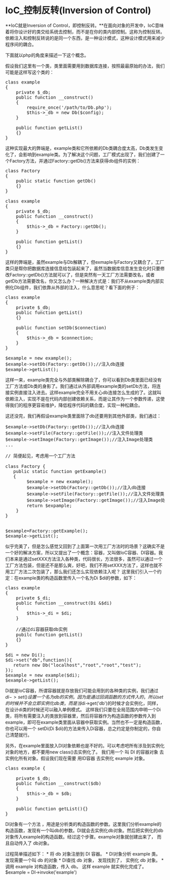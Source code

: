 IoC_控制反转(Inversion of Control)
====================================

**IoC就是Inversion of Control，即控制反转。**在面向对象的开发中，IoC意味着将你设计好的类交给系统去控制，而不是在你的类内部控制。这称为控制反转。依赖注入和控制反转说的是同一个东西，是一种设计模式，这种设计模式用来减少程序间的耦合。

下面就以php的角度来描述一下这个概念。

假设我们这里有一个类，类里面需要用到数据库连接，按照最最原始的办法，我们可能是这样写这个类的：

<pre>
class example
{
    private $_db;
    public function __construct()
    {
        require_once('/path/to/Db.php');
        $this->_db = new Db($config);
    }

    public function getList()
    {}
}
</pre>

这种实现最大的弊端是，example类和它所依赖的Db类耦合度太高，Db类发生变化了，会影响到example类。为了解决这个问题，工厂模式出现了，我们创建了一个Factory方法，并通过Factory::getDb()方法来获得db组件的实例：

<pre>
class Factory
{
    public static function getDb()
    {}
}

class example
{
    private $_db;
    public function __construct()
    {
        $this->_db = Factory::getDb();
    }

    public function getList()
    {}
}
</pre>

这样的弊端是，虽然example与Db解耦了，但exmaple与Factory又耦合了，工厂类只是帮你把数据库连接信息给包装起来了，虽然当数据库信息发生变化时只要修改Factory::getDb()方法就可以了，但是突然有一天工厂方法需要改名，或者getDb方法需要改名，你又怎么办？一种解决方式是：我们不从example类内部实例化Db组件，我们依靠从外部的注入，什么意思呢？看下面的例子：

<pre>
class example
{
    private $_db;
    public function getList()
    {}

    public function setDb($connection)
    {
        $this->_db = $connection;
    }
}

$example = new example();
$example->setDb(Factory::getDb());//注入db连接
$example->getList();
</pre>

这样一来，example类完全与外部类解除耦合了，你可以看到Db类里面已经没有工厂方法或Db类的身影了。我们通过从外部调用example类的setDb方法，将连接实例直接注入进去。这样example完全不用关心db连接怎么生成的了。这就叫依赖注入，实现不是在代码内部创建依赖关系，而是让其作为一个参数传递，这使得我们的程序更容易维护，降低程序代码的耦合度，实现一种松耦合。

这还没完，我们再假设example类里面除了db还要用到其他外部类，我们通过：

<pre>
$example->setDb(Factory::getDb());//注入db连接
$example->setFile(Factory::getFile());//注入文件处理类
$example->setImage(Factory::getImage());//注入Image处理类
...

// 简便起见，考虑用一个工厂方法

class Factory {
   public static function getExample()
   {
        $example = new example();
        $example->setDb(Factory::getDb());//注入db连接
        $example->setFile(Factory::getFile());//注入文件处理类
        $example->setImage(Factory::getImage());//注入Image处理类
        return $expample;
    }
}


$example=Factory::getExample();
$example->getList();
</pre>

似乎完美了，但是怎么感觉又回到了上面第一次用工厂方法时的场景？这确实不是一个好的解决方案，所以又提出了一个概念：容器，又叫做IoC容器、DI容器。我们本来是通过setXXX方法注入各种类，代码很长，方法很多，虽然可以通过一个工厂方法包装，但是还不是那么爽，好吧，我们不用setXXX方法了，这样也就不用工厂方法二次包装了，那么我们还怎么实现依赖注入呢？ 这里我们引入一个约定：在example类的构造函数里传入一个名为Di $di的参数，如下：

<pre>
class example
{
    private $_di;
    public function __construct(Di &$di)
    {
        $this->_di = $di;
    }

    //通过di容器获取db实例
    pubilc function getList()
    {}
}

$di = new Di();
$di->set("db",function(){
   return new Db("localhost","root","root","test"); 
});
$example = new example($di);
$example->getList();
</pre>

Di就是IoC容器，所谓容器就是存放我们可能会用到的各种类的实例，我们通过$di->set()设置一个名为db的实例，因为是通过回调函数的方式传入的，所以set的时候并不会立即实例化db类，而是当$di->get('db')的时候才会实例化，同样，在设计di类的时候还可以融入单例模式。
这样我们只要在全局范围内申明一个Di类，将所有需要注入的类放到容器里，然后将容器作为构造函数的参数传入到example，即可在example类里面从容器中获取实例。当然也不一定是构造函数，你也可以用一个 setDi(Di $di)的方法来传入Di容器，总之约定是你制定的，你自己清楚就行。

另外，在example里面放入DI对象依赖也是不好的。可以考虑吧所有涉及到实例化对象的地方，都不要用new class()去实例化了。
我们用一个 叫 DI 的容器对象 去实例化所有对象。假设我们现在需要 用ID容器 去实例化 example 对象。

<pre>
class example {
    
    private $_db;
    public function __construct($db)
    {
        $this->_db = $db;
    }

    public function getList(){}
}
</pre>

DI对象有一个方法 ，用途是分析类的构造函数的参数。这里我们分析example的构造函数，发现有一个叫db的参数。DI就会去实例化db对象。然后把实例化的db对象传入example的构造函数。经过这个步骤。example对象就创建出来了， 而且自动传入了 db对象。

过程简单描述如下：
    * 将 db 对象注册到 DI 容器。
    * DI对象分析 example 类。 发现需要一个叫 db 的对象
    * DI查找 db 对象， 发现找到了， 实例化 db 对象。
    * 调用 example 对构造函数，传入 db。 这样 example 就实例化完成了。$example = DI->invoke('example')

